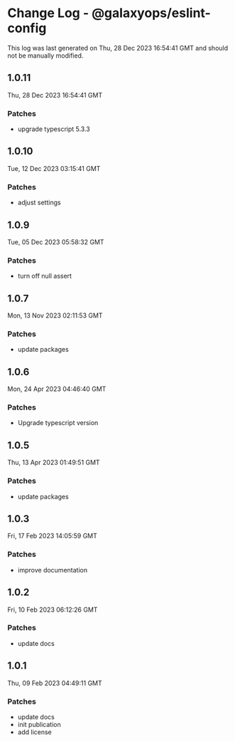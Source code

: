 # Change Log - @galaxyops/eslint-config

This log was last generated on Thu, 28 Dec 2023 16:54:41 GMT and should not be
manually modified.

## 1.0.11

Thu, 28 Dec 2023 16:54:41 GMT

### Patches

- upgrade typescript 5.3.3

## 1.0.10

Tue, 12 Dec 2023 03:15:41 GMT

### Patches

- adjust settings

## 1.0.9

Tue, 05 Dec 2023 05:58:32 GMT

### Patches

- turn off null assert

## 1.0.7

Mon, 13 Nov 2023 02:11:53 GMT

### Patches

- update packages

## 1.0.6

Mon, 24 Apr 2023 04:46:40 GMT

### Patches

- Upgrade typescript version

## 1.0.5

Thu, 13 Apr 2023 01:49:51 GMT

### Patches

- update packages

## 1.0.3

Fri, 17 Feb 2023 14:05:59 GMT

### Patches

- improve documentation

## 1.0.2

Fri, 10 Feb 2023 06:12:26 GMT

### Patches

- update docs

## 1.0.1

Thu, 09 Feb 2023 04:49:11 GMT

### Patches

- update docs
- init publication
- add license
